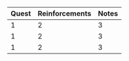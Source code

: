| Quest  | Reinforcements   | Notes   |
|---|---|---|
|  1 | 2  | 3  |  
|  1 | 2  |3   | 
| 1  | 2  |  3 | 
